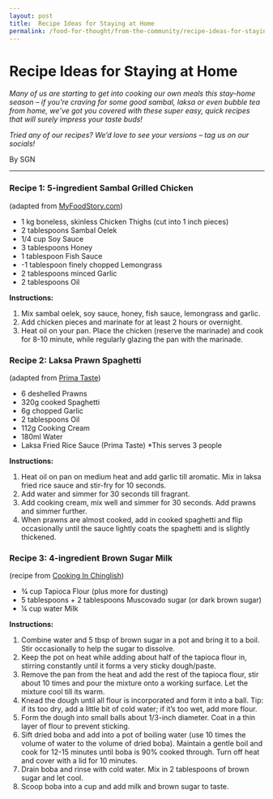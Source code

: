 ```yaml
---
layout: post
title:  Recipe Ideas for Staying at Home
permalink: /food-for-thought/from-the-community/recipe-ideas-for-staying-at-home
---
```


# Recipe Ideas for Staying at Home

_Many of us are starting to get into cooking our own meals this stay-home season – if you’re craving for some good sambal, laksa or even bubble tea from home, we’ve got you covered with these super easy, quick recipes that will surely impress your taste buds!_

_Tried any of our recipes? We’d love to see your versions – tag us on our socials!_

By SGN

<hr>

### Recipe 1: 5-ingredient Sambal Grilled Chicken 
(adapted from [MyFoodStory.com](https://myfoodstory.com/grilled-sambal-chicken-skewers-5-ingredient/))

- 1 kg boneless, skinless Chicken Thighs (cut into 1 inch pieces)
- 2 tablespoons Sambal Oelek
- 1/4 cup Soy Sauce
- 3 tablespoons Honey
- 1 tablespoon Fish Sauce
- -1 tablespoon finely chopped Lemongrass
- 2 tablespoons minced Garlic
- 2 tablespoons Oil

**Instructions:**
1.	Mix sambal oelek, soy sauce, honey, fish sauce, lemongrass and garlic. 
2.	Add chicken pieces and marinate for at least 2 hours or overnight.
3.	Heat oil on your pan. Place the chicken (reserve the marinade) and cook for 8-10 minute, while regularly glazing the pan with the marinade. 

### Recipe 2: Laksa Prawn Spaghetti 
(adapted from [Prima Taste](https://www.primataste.com/recipes/laksa-spaghetti))

- 6 deshelled Prawns 
- 320g cooked Spaghetti 
- 6g chopped Garlic 
- 2 tablespoons Oil
- 112g Cooking Cream
- 180ml Water 
- Laksa Fried Rice Sauce (Prima Taste)
*This serves 3 people

**Instructions:**
1.	Heat oil on pan on medium heat and add garlic till aromatic. Mix in laksa fried rice sauce and stir-fry for 10 seconds.
2.	Add water and simmer for 30 seconds till fragrant.
3.	Add cooking cream, mix well and simmer for 30 seconds. Add prawns and simmer further.
4.	When prawns are almost cooked, add in cooked spaghetti and flip occasionally until the sauce lightly coats the spaghetti and is slightly thickened. 

### Recipe 3: 4-ingredient Brown Sugar Milk 
(recipe from [Cooking In Chinglish](https://cookinginchinglish.com/2019/12/21/3-ingredient-easy-homemade-boba-tapioca-pearl/))

- 3⁄4 cup Tapioca Flour (plus more for dusting)
- 5 tablespoons + 2 tablespoons Muscovado sugar (or dark brown sugar)
- 1⁄4 cup water
Milk

**Instructions:**
1.	Combine water and 5 tbsp of brown sugar in a pot and bring it to a boil. Stir occasionally to help the sugar to dissolve.
2.	Keep the pot on heat while adding about half of the tapioca flour in, stirring constantly until it forms a very sticky dough/paste.
3.	Remove the pan from the heat and add the rest of the tapioca flour, stir about 10 times and pour the mixture onto a working surface. Let the mixture cool till its warm. 
4.	Knead the dough until all flour is incorporated and form it into a ball. Tip: if its too dry, add a little bit of cold water; if it’s too wet, add more flour. 
5.	Form the dough into small balls about 1/3-inch diameter. Coat in a thin layer of flour to prevent sticking. 
6.	Sift dried boba and add into a pot of boiling water (use 10 times the volume of water to the volume of dried boba). Maintain a gentle boil and cook for 12-15 minutes until boba is 90% cooked through. Turn off heat and cover with a lid for 10 minutes. 
7.	Drain boba and rinse with cold water. Mix in 2 tablespoons of brown sugar and let cool. 
8.	Scoop boba into a cup and add milk and brown sugar to taste. 



